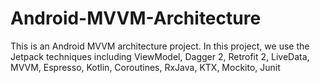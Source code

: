 # Android-MVVM-Architecture
This is an Android MVVM architecture project. In this project,  we use the Jetpack techniques including ViewModel, Dagger 2, Retrofit 2, LiveData, MVVM, Espresso, Kotlin, Coroutines, RxJava, KTX, Mockito, Junit

